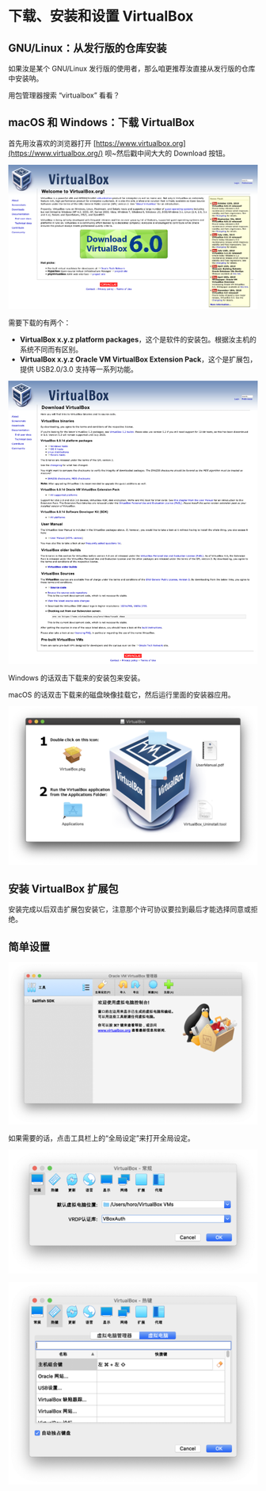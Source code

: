 # 下载、安装和设置 VirtualBox

## GNU/Linux：从发行版的仓库安装

如果汝是某个 GNU/Linux 发行版的使用者，那么咱更推荐汝直接从发行版的仓库中安装呐。

用包管理器搜索 “virtualbox” 看看？

## macOS 和 Windows：下载 VirtualBox

首先用汝喜欢的浏览器打开 [https://www.virtualbox.org](https://www.virtualbox.org/) 呗~然后戳中间大大的 Download 按钮。

![](../.gitbook/assets/screenshot_2019-11-30-oracle-vm-virtualbox.png)

需要下载的有两个：

* **VirtualBox x.y.z platform packages**，这个是软件的安装包。根据汝主机的系统不同而有区别。
* **VirtualBox x.y.z Oracle VM VirtualBox Extension Pack**，这个是扩展包，提供 USB2.0/3.0 支持等一系列功能。

![](../.gitbook/assets/screenshot_2019-11-30-downloads-oracle-vm-virtualbox.png)

Windows 的话双击下载来的安装包来安装。

macOS 的话双击下载来的磁盘映像挂载它，然后运行里面的安装器应用。

![](../.gitbook/assets/screen-shot-2019-11-30-at-21.05.32.png)

## 安装 VirtualBox 扩展包

安装完成以后双击扩展包安装它，注意那个许可协议要拉到最后才能选择同意或拒绝。

## 简单设置

![VirtualBox &#x7684;&#x4E3B;&#x754C;&#x9762;](../.gitbook/assets/screen-shot-2019-11-30-at-21.15.40.png)

如果需要的话，点击工具栏上的“全局设定”来打开全局设定。

![&#x5982;&#x679C;&#x6C5D;&#x9ED8;&#x8BA4;&#x7684;&#x4F4D;&#x7F6E;&#x4E0A;&#x4E0D;&#x4E00;&#x5B9A;&#x6709;&#x90A3;&#x4E48;&#x591A;&#x7A7A;&#x95F4;&#x7684;&#x8BDD;&#xFF0C;&#x53EF;&#x4EE5;&#x4FEE;&#x6539;&#x9ED8;&#x8BA4;&#x865A;&#x62DF;&#x7535;&#x8111;&#x4F4D;&#x7F6E;&#x3002;](../.gitbook/assets/screen-shot-2019-11-30-at-21.11.29.png)



![&#x70ED;&#x952E;&#x8BBE;&#x5B9A;&#xFF0C;&#x89C9;&#x5F97;&#x54EA;&#x4E2A;&#x952E;&#x6309;&#x7740;&#x4E0D;&#x987A;&#x624B;&#x53EF;&#x4EE5;&#x4FEE;&#x6539;&#x4E00;&#x4E0B;&#x3002;](../.gitbook/assets/screen-shot-2019-11-30-at-21.11.43.png)

